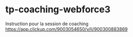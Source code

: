 # tp-coaching-webforce3
Instruction pour la session de coaching
https://app.clickup.com/9003054650/v/li/900300883869
